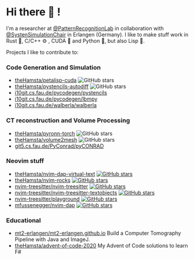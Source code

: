 # Hi there 👋 !

I'm a researcher at [@PatternRecognitionLab](https://lme.tf.fau.de/) in collaboration with [@SystenSimulationChair](https://www.cs10.tf.fau.de/) in Erlangen (Germany).
I like to make stuff work in Rust 🦀, C/C++ ⚙ , CUDA 🌊 and Python 🐍, but also Lisp 👾.

Projects I like to contribute to:

### Code Generation and Simulation

- [theHamsta/petalisp-cuda](https://github.com/theHamsta/petalisp-cuda)  ![GitHub stars](https://img.shields.io/github/stars/theHamsta/petalisp-cuda.svg?style=social&label=Star&maxAge=2592000)
- [theHamsta/pystencils-autodiff](https://github.com/theHamsta/pystencils-autodiff) ![GitHub stars](https://img.shields.io/github/stars/theHamsta/petalisp-cuda.svg?style=social&label=Star&maxAge=2592000)
- [i10git.cs.fau.de/pycodegen/pystencils](https://i10git.cs.fau.de/pycodegen/pystencils)
- [i10git.cs.fau.de/pycodegen/lbmpy](https://i10git.cs.fau.de/pycodegen/lbmpy)
- [i10git.cs.fau.de/walberla/walberla](https://i10git.cs.fau.de/walberla/walberla)

### CT reconstruction and Volume Processing

- [theHamsta/pyronn-torch](https://i10git.cs.fau.de/theHamsta/pyronn-torch) ![GitHub stars](https://img.shields.io/github/stars/theHamsta/pyronn-torch.svg?style=social&label=Star&maxAge=2592000)
- [theHamsta/volume2mesh](https://i10git.cs.fau.de/theHamsta/volume2mesh) ![GitHub stars](https://img.shields.io/github/stars/theHamsta/volume2mesh.svg?style=social&label=Star&maxAge=2592000)
- [git5.cs.fau.de/PyConrad/pyCONRAD](https://i10git.cs.fau.de/git5.cs.fau.de/PyConrad/pyCONRAD)

### Neovim stuff

- [theHamsta/nvim-dap-virtual-text](https://github.com/theHamsta/nvim-dap-virtual-text) [![GitHub stars](https://img.shields.io/github/stars/theHamsta/nvim-dap-virtual-text.svg?style=social&label=Star&maxAge=2592000)](https://GitHub.com/nvim-treesitter/nvim-treesitter-textobjects/stargazers/)
- [theHamsta/nvim-rocks](https://github.com/theHamsta/nvim_rocks) [![GitHub stars](https://img.shields.io/github/stars/theHamsta/nvim_rocks.svg?style=social&label=Star&maxAge=2592000)](https://GitHub.com/theHamsta/nvim_rocks/stargazers/)
- [nvim-treesitter/nvim-treesitter](https://github.com/nvim-treesitter/nvim-treesitter) [![GitHub stars](https://img.shields.io/github/stars/nvim-treesitter/nvim-treesitter.svg?style=social&label=Star&maxAge=2592000)](https://GitHub.com/nvim-treesitter/nvim-treesitter/stargazers/)
- [nvim-treesitter/nvim-treesitter-textobjects](https://github.com/nvim-treesitter/nvim-treesitter) [![GitHub stars](https://img.shields.io/github/stars/nvim-treesitter/nvim-treesitter-textobjects.svg?style=social&label=Star&maxAge=2592000)](https://GitHub.com/nvim-treesitter/nvim-treesitter-textobjects/stargazers/)
- [nvim-treesitter/playground](https://github.com/nvim-treesitter/playground) [![GitHub stars](https://img.shields.io/github/stars/nvim-treesitter/playground?style=social&label=Star&maxAge=2592000)](https://GitHub.com/nvim-treesitter/playground/stargazers/)
- [mfussenegger/nvim-dap](https://github.com/mfussenegger/nvim-dap) [![GitHub stars](https://img.shields.io/github/stars/mfussenegger/nvim-dap.svg?style=social&label=Star&maxAge=2592000)](https://GitHub.com/mfussenegger/nvim-dap/stargazers/)

### Educational

- [mt2-erlangen/mt2-erlangen.github.io](https://github.com/mt2-erlangen/mt2-erlangen.github.io) Build a Computer Tomography Pipeline with Java and ImageJ.
- [theHamsta/advent-of-code-2020](https://github.com/theHamsta/advent-of-code-2020) My Advent of Code solutions to learn F#
